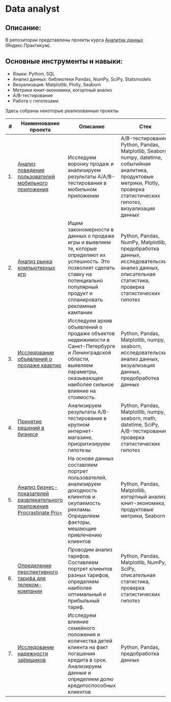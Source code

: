 # Data analyst

## Описание:
В репозитории представлены проекты курса [Аналитик данных](https://praktikum.yandex.ru/data-analyst/) (Яндекс.Практикум).

## Основные инструменты и навыки:
- Языки: Python, SQL
- Анализ данных: библиотеки Pandas, NumPy, SciPy, Statsmodels
- Визуализация: Matplotlib, Plotly, Seaborn
- Метрики юнит-экономики, когортный анализ
- А/В-тестирование
- Работа с гипотезами


Здесь собраны некоторые реализованные проекты

| #    | Наименование проекта                | Описание                                                     | Стек                                                         |
| ---- | ------------------------------------------------------------ | ------------------------------------------------------------ | ------------------------------------------------------------ |
| 1.   | [Анализ поведения пользователей мобильного приложения](https://github.com/kkamus/yandex_practicum/tree/main/startup_data) | Исследуем воронку продаж и анализируем результаты A/A/B-тестирования в мобильном приложении| A/B-тестирование, Python, Pandas, Matplotlib, Seaborn, numpy, datetime, событийная аналитика, продуктовые метрики, Plotly, проверка статистических гипотез, визуализация данных|
| 2.   | [Анализ рынка компьютерных игр](https://github.com/kkamus/yandex_practicum/tree/main/video_game_industry) | Ищем закономерности в данных о продаже игры и выявляем те, которые определяют их успешность. Это позволият сделать ставку на потенциально популярный продукт и спланировать рекламные кампании| Python, Pandas, NumPy, Matplotlib, предобработка данных, исследовательский анализ данных, описательная статистика, проверка статистических гипотез|
| 3.   | [Исследование объявлений о продаже квартир](https://github.com/kkamus/yandex_practicum/tree/main/real_estate_market) | Исследуем архив объявлений о продаже объектов недвижимости в Санкт-Петербурге и Ленинградской области, выявляем  параметры, оказывающее наиболее сильное влияние на стоимость. | Python, Pandas, Matplotlib, numpy, seaborn, исследовательский анализ данных, визуализация данных, предобработка данных|
| 4.   | [Принятие решений в бизнесе](https://github.com/kkamus/yandex_practicum/tree/main/internet_store) | Анализируем результаты A/B-тестирования в крупном интернет-магазине, приоритизируем гипотезы | Python, Pandas, Matplotlib, numpy, seaborn, math, datetime, SciPy, A/B-тестирование, проверка статистических гипотез|
| 5.   | [Анализ бизнес-показателей развлекательного приложения Procrastinate Pro+](https://github.com/kkamus/yandex_practicum/tree/main/cohort_analysis) | На основе данных составляем портрет пользователей, анализируем доходность клиентов и окупаемость рекламы. Определяем факторы, мешающие привлечению клиентов | Python, Pandas, Matplotlib, когортный анализ, юнит-экономика, продуктовые метрики, Seaborn|
| 6.   | [Определение перспективного тарифа для телеком-компании](https://github.com/kkamus/yandex_practicum/tree/main/mobile_operator) | Проводим анализ тарифов. Составляем портрет клиентов разных тарифов, определяем наиболее оптимальный и прибыльный тариф.| Python, Pandas, Matplotlib, NumPy, SciPy, описательная статистика, проверка статистических гипотез|
| 7.   | [Исследование надежности заёмщиков](https://github.com/kkamus/yandex_practicum/tree/main/bank_data) | Исследуем влияние семейного положения и количества детей клиента на факт погашения кредита в срок. Анализируем данные и определяем долю кредитоспособных клиентов| Python, Pandas, предобработка данных|
